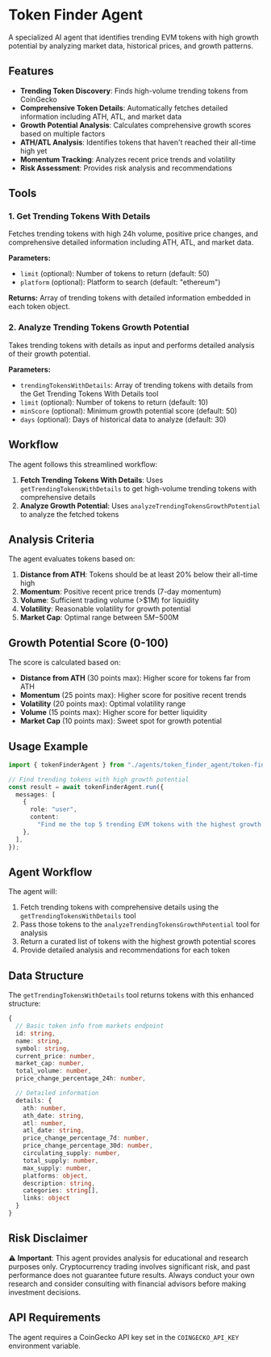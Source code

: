 # Token Finder Agent

A specialized AI agent that identifies trending EVM tokens with high growth potential by analyzing market data, historical prices, and growth patterns.

## Features

- **Trending Token Discovery**: Finds high-volume trending tokens from CoinGecko
- **Comprehensive Token Details**: Automatically fetches detailed information including ATH, ATL, and market data
- **Growth Potential Analysis**: Calculates comprehensive growth scores based on multiple factors
- **ATH/ATL Analysis**: Identifies tokens that haven't reached their all-time high yet
- **Momentum Tracking**: Analyzes recent price trends and volatility
- **Risk Assessment**: Provides risk analysis and recommendations

## Tools

### 1. Get Trending Tokens With Details

Fetches trending tokens with high 24h volume, positive price changes, and comprehensive detailed information including ATH, ATL, and market data.

**Parameters:**

- `limit` (optional): Number of tokens to return (default: 50)
- `platform` (optional): Platform to search (default: "ethereum")

**Returns:** Array of trending tokens with detailed information embedded in each token object.

### 2. Analyze Trending Tokens Growth Potential

Takes trending tokens with details as input and performs detailed analysis of their growth potential.

**Parameters:**

- `trendingTokensWithDetails`: Array of trending tokens with details from the Get Trending Tokens With Details tool
- `limit` (optional): Number of tokens to return (default: 10)
- `minScore` (optional): Minimum growth potential score (default: 50)
- `days` (optional): Days of historical data to analyze (default: 30)

## Workflow

The agent follows this streamlined workflow:

1. **Fetch Trending Tokens With Details**: Uses `getTrendingTokensWithDetails` to get high-volume trending tokens with comprehensive details
2. **Analyze Growth Potential**: Uses `analyzeTrendingTokensGrowthPotential` to analyze the fetched tokens

## Analysis Criteria

The agent evaluates tokens based on:

1. **Distance from ATH**: Tokens should be at least 20% below their all-time high
2. **Momentum**: Positive recent price trends (7-day momentum)
3. **Volume**: Sufficient trading volume (>$1M) for liquidity
4. **Volatility**: Reasonable volatility for growth potential
5. **Market Cap**: Optimal range between $5M-$500M

## Growth Potential Score (0-100)

The score is calculated based on:

- **Distance from ATH** (30 points max): Higher score for tokens far from ATH
- **Momentum** (25 points max): Higher score for positive recent trends
- **Volatility** (20 points max): Optimal volatility range
- **Volume** (15 points max): Higher score for better liquidity
- **Market Cap** (10 points max): Sweet spot for growth potential

## Usage Example

```typescript
import { tokenFinderAgent } from "./agents/token_finder_agent/token-finder-agent";

// Find trending tokens with high growth potential
const result = await tokenFinderAgent.run({
  messages: [
    {
      role: "user",
      content:
        "Find me the top 5 trending EVM tokens with the highest growth potential that haven't reached their ATH yet.",
    },
  ],
});
```

## Agent Workflow

The agent will:

1. Fetch trending tokens with comprehensive details using the `getTrendingTokensWithDetails` tool
2. Pass those tokens to the `analyzeTrendingTokensGrowthPotential` tool for analysis
3. Return a curated list of tokens with the highest growth potential scores
4. Provide detailed analysis and recommendations for each token

## Data Structure

The `getTrendingTokensWithDetails` tool returns tokens with this enhanced structure:

```typescript
{
  // Basic token info from markets endpoint
  id: string,
  name: string,
  symbol: string,
  current_price: number,
  market_cap: number,
  total_volume: number,
  price_change_percentage_24h: number,

  // Detailed information
  details: {
    ath: number,
    ath_date: string,
    atl: number,
    atl_date: string,
    price_change_percentage_7d: number,
    price_change_percentage_30d: number,
    circulating_supply: number,
    total_supply: number,
    max_supply: number,
    platforms: object,
    description: string,
    categories: string[],
    links: object
  }
}
```

## Risk Disclaimer

⚠️ **Important**: This agent provides analysis for educational and research purposes only. Cryptocurrency trading involves significant risk, and past performance does not guarantee future results. Always conduct your own research and consider consulting with financial advisors before making investment decisions.

## API Requirements

The agent requires a CoinGecko API key set in the `COINGECKO_API_KEY` environment variable.
